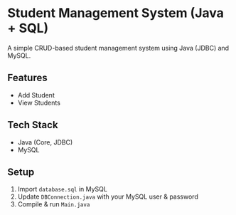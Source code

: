 # Student Management System (Java + SQL)

A simple CRUD-based student management system using Java (JDBC) and MySQL.

## Features
- Add Student
- View Students

## Tech Stack
- Java (Core, JDBC)
- MySQL

## Setup
1. Import `database.sql` in MySQL
2. Update `DBConnection.java` with your MySQL user & password
3. Compile & run `Main.java`
